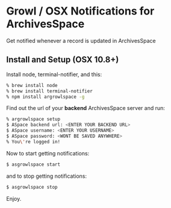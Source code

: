 Growl / OSX Notifications for ArchivesSpace
============================================

Get notified whenever a record is updated in ArchivesSpace

## Install and Setup (OSX 10.8+)

Install node, terminal-notifier, and this:

```bash
% brew install node
% brew install terminal-notifier
% npm install argrowlspace -g
```

Find out the url of your **backend** ArchivesSpace server and run:

```bash
% argrowlspace setup
$ ASpace backend url: <ENTER YOUR BACKEND URL>
$ ASpace username: <ENTER YOUR USERNAME>
$ ASpace password: <WONT BE SAVED ANYWHERE>
% You\'re logged in!
```
Now to start getting notifications:

```bash
$ asgrowlspace start
```

and to stop getting notifications:

```bash
$ asgrowlspace stop
```

Enjoy.



